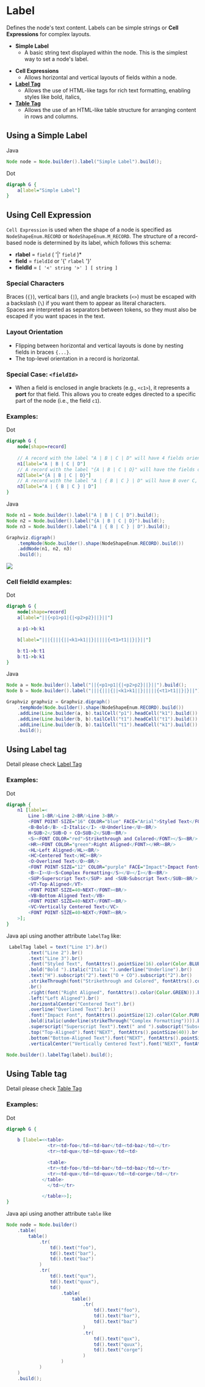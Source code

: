 # Label

Defines the node's text content. Labels can be simple strings or **Cell Expressions** for complex layouts.

* **Simple Label**
  * A basic string text displayed within the node. This is the simplest way to set a node's label.

- **Cell Expressions** 
  - Allows horizontal and vertical layouts of fields within a node.
- **[Label Tag](../LabelTag)**
  - Allows the use of HTML-like tags for rich text formatting, enabling styles like bold, italics,
- **[Table Tag](../Table)**
  - Allows the use of an HTML-like table structure for arranging content in rows and columns.

## Using a Simple Label

Java

```java
Node node = Node.builder().label("Simple Label").build();
```

Dot

```dot
digraph G {
	a[label="Simple Label"]
}
```

## Using Cell Expression

`Cell Expression` is used when the shape of a node is specified as `NodeShapeEnum.RECORD` or `NodeShapeEnum.M_RECORD`. The structure of a record-based node is determined by its label, which follows this schema:

- **rlabel** = `field` ( '|' `field` )*
- **field** = `fieldId` or '{' `rlabel` '}'
- **fieldId** = `[ '<' string '>' ] [ string ]`

### Special Characters

Braces (`{}`), vertical bars (`|`), and angle brackets (`<>`) must be escaped with a backslash (`\`) if you want them to appear as literal characters.  
Spaces are interpreted as separators between tokens, so they must also be escaped if you want spaces in the text.

### Layout Orientation

- Flipping between horizontal and vertical layouts is done by nesting fields in braces `{...}`.  
- The top-level orientation in a record is horizontal. 

### Special Case: `<fieldId>`

- When a field is enclosed in angle brackets (e.g., `<c1>`), it represents a **port** for that field. This allows you to create edges directed to a specific part of the node (i.e., the field `c1`).

### Examples:

Dot

```dot
digraph G {
	node[shape=record]
	
	// A record with the label "A | B | C | D" will have 4 fields oriented left to right.
    n1[label="A | B | C | D"]
    // A record with the label "{A | B | C | D}" will have the fields oriented top to bottom.
    n2[label="{A | B | C | D}"]
    // A record with the label "A | { B | C } | D" will have B over C, with A to the left and D to the right of B and C.
    n3[label="A | { B | C } | D"]
}
```

Java

```java
Node n1 = Node.builder().label("A | B | C | D").build();
Node n2 = Node.builder().label("{A | B | C | D}").build();
Node n3 = Node.builder().label("A | { B | C } | D").build();

Graphviz.digraph()
    .tempNode(Node.builder().shape(NodeShapeEnum.RECORD).build())
    .addNode(n1, n2, n3)
    .build();
```

![](..\images\node_record.png)

### Cell fieldId examples:

Dot

```dot
digraph G {
    node[shape=record]
    a[label="||{<p1>p1|{|<p2>p2}||}||"]

    a:p1->b:k1

    b[label="|||{|||{||<k1>k1||}|||||{<t1>t1||}|}||"]

    b:t1->b:t1
    b:t1->b:k1
}
```

Java

```java
Node a = Node.builder().label("||{<p1>p1|{|<p2>p2}||}||").build();
Node b = Node.builder().label("|||{|||{||<k1>k1||}|||||{<t1>t1||}|}||").build();

Graphviz graphviz = Graphviz.digraph()
    .tempNode(Node.builder().shape(NodeShapeEnum.RECORD).build())
    .addLine(Line.builder(a, b).tailCell("p1").headCell("k1").build()) 
    .addLine(Line.builder(b, b).tailCell("t1").headCell("t1").build()) 
    .addLine(Line.builder(b, b).tailCell("t1").headCell("k1").build()) 
    .build();
```

## Using Label tag

Detail please check [Label Tag](../LabelTag)

### Examples:

Dot

```dot
digraph {
    n1 [label=< 
        Line 1<BR/>Line 2<BR/>Line 3<BR/>
        <FONT POINT-SIZE="16" COLOR="blue" FACE="Arial">Styled Text</FONT><BR/>
        <B>Bold</B> <I>Italic</I> <U>Underline</U><BR/>
        H<SUB>2</SUB>O + CO<SUB>2</SUB><BR/>
        <S><FONT COLOR="red">Strikethrough and Colored</FONT></S><BR/>
        <HR><FONT COLOR="green">Right Aligned</FONT></HR><BR/>
        <HL>Left Aligned</HL><BR/>
        <HC>Centered Text</HC><BR/>
        <O>Overlined Text</O><BR/>
        <FONT POINT-SIZE="12" COLOR="purple" FACE="Impact">Impact Font</FONT><BR/>
        <B><I><U><S>Complex Formatting</S></U></I></B><BR/>
        <SUP>Superscript Text</SUP> and <SUB>Subscript Text</SUB><BR/>
        <VT>Top-Aligned</VT>
        <FONT POINT-SIZE=40>NEXT</FONT><BR/>
        <VB>Bottom-Aligned Text</VB>
        <FONT POINT-SIZE=40>NEXT</FONT><BR/>
        <VC>Vertically Centered Text</VC>
        <FONT POINT-SIZE=40>NEXT</FONT><BR/>
    >];
}
```

Java api using another attribute `labelTag` like:

```java
 LabelTag label = text("Line 1").br()
        .text("Line 2").br()
        .text("Line 3").br()
        .font("Styled Text", fontAttrs().pointSize(16).color(Color.BLUE).face("Arial")).br()
        .bold("Bold ").italic("Italic ").underline("Underline").br()
        .text("H").subscript("2").text("O + CO").subscript("2").br()
        .strikeThrough(font("Strikethrough and Colored", fontAttrs().color(Color.RED)))
        .br()
        .right(font("Right Aligned", fontAttrs().color(Color.GREEN))).br()
        .left("Left Aligned").br()
        .horizontalCenter("Centered Text").br()
        .overline("Overlined Text").br()
        .font("Impact Font", fontAttrs().pointSize(12).color(Color.PURPLE).face("Impact")).br()
        .bold(italic(underline(strikeThrough("Complex Formatting")))).br()  // Correct order for Complex Formatting
        .superscript("Superscript Text").text(" and ").subscript("Subscript Text").br()
        .top("Top-Aligned").font("NEXT", fontAttrs().pointSize(40)).br()
        .bottom("Bottom-Aligned Text").font("NEXT", fontAttrs().pointSize(40)).br()
        .verticalCenter("Vertically Centered Text").font("NEXT", fontAttrs().pointSize(40));

Node.builder().labelTag(label).build();
```

## Using Table tag

Detail please check [Table Tag](../Table)

### Examples:

Dot

```dot
digraph G {

    b [label=<<table>
               <tr><td>foo</td><td>bar</td><td>baz</td></tr>
               <tr><td>qux</td><td>quux</td><td>

               <table>
               <tr><td>foo</td><td>bar</td><td>baz</td></tr>
               <tr><td>qux</td><td>quux</td><td>corge</td></tr>
             </table>
               </td></tr>

             </table>>];
}
```

Java api using another attribute `table` like

```java
Node node = Node.builder()
    .table(
        table()
            .tr(
                td().text("foo"),
                td().text("bar"),
                td().text("baz")
            )
            .tr(
                td().text("qux"),
                td().text("quux"),
                td()
                    .table(
                        table()
                            .tr(
                                td().text("foo"),
                                td().text("bar"),
                                td().text("baz")
                            )
                            .tr(
                                td().text("qux"),
                                td().text("quux"),
                                td().text("corge")
                            )
                    )
            )
    )
    .build();
```



